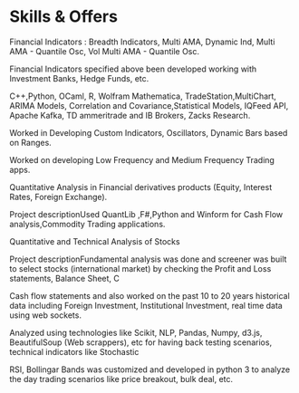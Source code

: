 ---
---

# Skills & Offers

Financial Indicators : Breadth Indicators, Multi AMA, Dynamic Ind, Multi AMA - Quantile Osc, Vol Multi AMA - Quantile Osc.

Financial Indicators specified above been developed working with  Investment Banks, Hedge Funds, etc.

C++,Python, OCaml, R, Wolfram Mathematica, TradeStation,MultiChart, ARIMA Models, Correlation and Covariance,Statistical Models, IQFeed API, Apache Kafka, TD ammeritrade and IB Brokers, Zacks Research.

Worked in Developing Custom Indicators, Oscillators, Dynamic Bars based on Ranges.

Worked on developing Low Frequency and Medium Frequency Trading apps.

Quantitative Analysis in Financial derivatives products (Equity, Interest Rates, Foreign Exchange).

Project descriptionUsed QuantLib ,F#,Python and Winform for Cash Flow analysis,Commodity Trading applications.

Quantitative and Technical Analysis of Stocks

Project descriptionFundamental analysis was done and screener was built to select stocks (international market) by checking the Profit and Loss statements, Balance Sheet, C

Cash flow statements and also worked on the past 10 to 20 years historical data including Foreign Investment, Institutional Investment, real time data using web sockets.

Analyzed using technologies like Scikit, NLP, Pandas, Numpy, d3.js, BeautifulSoup (Web scrappers), etc for having back testing scenarios, technical indicators like Stochastic 

RSI, Bollingar Bands was customized and developed in python 3 to analyze the day trading scenarios like price breakout, bulk deal, etc.